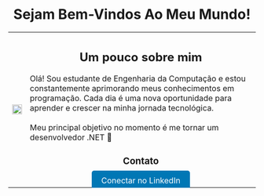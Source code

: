 <center>
    <h1>Sejam Bem-Vindos Ao Meu Mundo!</h1>
</center>

<table>
  <tr>
    <td>
      <img src="https://i.giphy.com/media/v1.Y2lkPTc5MGI3NjExaDJ4a2VzeXBzdnIyNHFudmptbG0xZ3U4ZHRpNzA3OHNkeGQxZzl2aSZlcD12MV9pbnRlcm5hbF9naWZfYnlfaWQmY3Q9Zw/bGgsc5mWoryfgKBx1u/giphy.gif" width="100%" height="100%">
    </td>
    <td>
      <h2 align="center">Um pouco sobre mim</h2>
      <p>Olá! Sou estudante de Engenharia da Computação e estou constantemente aprimorando meus conhecimentos em programação. Cada dia é uma nova oportunidade para aprender e crescer na minha jornada tecnológica.<br><br> Meu principal objetivo no momento é me tornar um desenvolvedor .NET 🚀
      </p>
      <h3 align="center">Contato</h3>
      <div align="center">
        <a href="https://www.linkedin.com/in/victorhenriquee" style="background-color: #0077b5; color: white; padding: 10px 20px; border-radius: 5px; text-decoration: none;" target="_blank">
          Conectar no LinkedIn
        </a>
      </div>
    </td>
  </tr>
</table>
